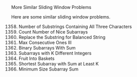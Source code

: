 More Similar Sliding Window Problems

Here are some similar sliding window problems.

1358. Number of Substrings Containing All Three Characters
1248. Count Number of Nice Subarrays
1234. Replace the Substring for Balanced String
1004. Max Consecutive Ones III
930. Binary Subarrays With Sum
992. Subarrays with K Different Integers
904. Fruit Into Baskets
862. Shortest Subarray with Sum at Least K
209. Minimum Size Subarray Sum
